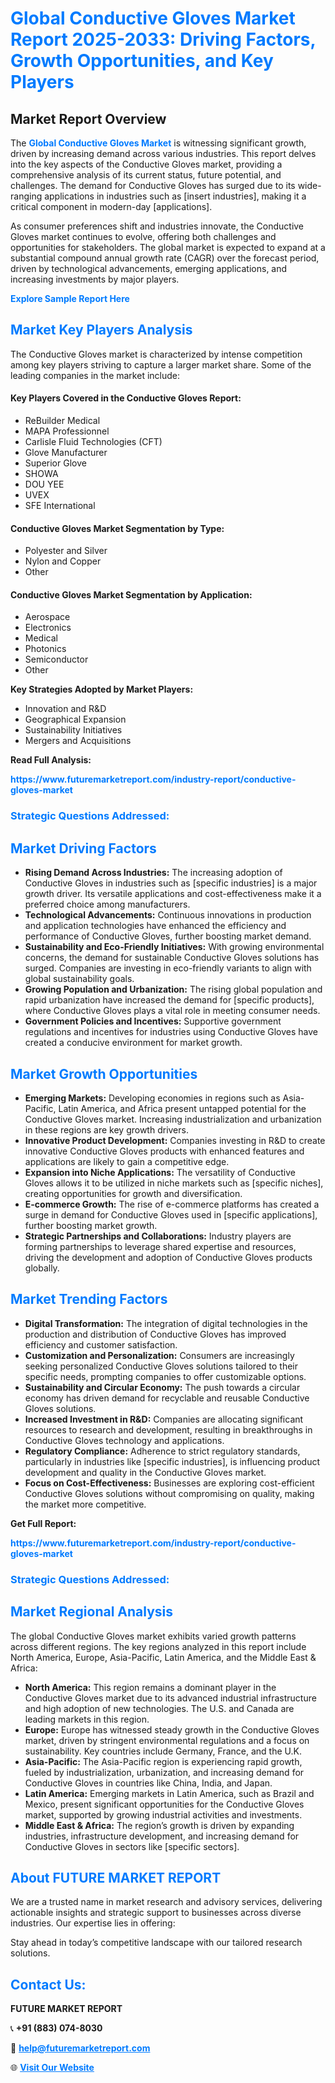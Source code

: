 <h1 style="color: #007BFF;">Global Conductive Gloves Market Report 2025-2033: Driving Factors, Growth Opportunities, and Key Players</h1>

<section id="overview">
<h2>Market Report Overview</h2>
<p>The <a href="https://www.futuremarketreport.com/industry-report/conductive-gloves-market" style="color: #007BFF; text-decoration: none;"><strong>Global Conductive Gloves Market</strong></a> is witnessing significant growth, driven by increasing demand across various industries. This report delves into the key aspects of the Conductive Gloves market, providing a comprehensive analysis of its current status, future potential, and challenges. The demand for Conductive Gloves has surged due to its wide-ranging applications in industries such as [insert industries], making it a critical component in modern-day [applications].</p>
<p>As consumer preferences shift and industries innovate, the Conductive Gloves market continues to evolve, offering both challenges and opportunities for stakeholders. The global market is expected to expand at a substantial compound annual growth rate (CAGR) over the forecast period, driven by technological advancements, emerging applications, and increasing investments by major players.</p>
</section>

<section id="overview">
<p><a href="https://www.futuremarketreport.com/request-sample/reportId=52193" style="color: #007BFF; text-decoration: none;"><strong>Explore Sample Report Here</strong></a></p>
</section>

<section id="key-players">
<h2 style="color: #007BFF;">Market Key Players Analysis</h2>
<p>The Conductive Gloves market is characterized by intense competition among key players striving to capture a larger market share. Some of the leading companies in the market include:</p>
<h4>Key Players Covered in the Conductive Gloves Report:</h4>
<ul><li>ReBuilder Medical</li><li>MAPA Professionnel</li><li>Carlisle Fluid Technologies (CFT)</li><li>Glove Manufacturer</li><li>Superior Glove</li><li>SHOWA</li><li>DOU YEE</li><li>UVEX</li><li>SFE International</li></ul>
<h4>Conductive Gloves Market Segmentation by Type:</h4>
<ul><li>Polyester and Silver</li><li>Nylon and Copper</li><li>Other</li></ul>

<h4>Conductive Gloves Market Segmentation by Application:</h4>
<ul><li>Aerospace</li><li>Electronics</li><li>Medical</li><li>Photonics</li><li>Semiconductor</li><li>Other</li></ul>
<p><strong>Key Strategies Adopted by Market Players:</strong></p>
<ul>
<li>Innovation and R&D</li>
<li>Geographical Expansion</li>
<li>Sustainability Initiatives</li>
<li>Mergers and Acquisitions</li>
</ul>
</section>

<section>
<p><strong>Read Full Analysis: </strong></p><a href="https://www.futuremarketreport.com/industry-report/conductive-gloves-market" style="color: #007BFF; text-decoration: none;"><strong>https://www.futuremarketreport.com/industry-report/conductive-gloves-market</strong></a>
<h3 style="color: #007BFF;">Strategic Questions Addressed:</h3>
</section>

<section id="driving-factors">
<h2 style="color: #007BFF;">Market Driving Factors</h2>
<ul>
<li><strong>Rising Demand Across Industries:</strong> The increasing adoption of Conductive Gloves in industries such as [specific industries] is a major growth driver. Its versatile applications and cost-effectiveness make it a preferred choice among manufacturers.</li>
<li><strong>Technological Advancements:</strong> Continuous innovations in production and application technologies have enhanced the efficiency and performance of Conductive Gloves, further boosting market demand.</li>
<li><strong>Sustainability and Eco-Friendly Initiatives:</strong> With growing environmental concerns, the demand for sustainable Conductive Gloves solutions has surged. Companies are investing in eco-friendly variants to align with global sustainability goals.</li>
<li><strong>Growing Population and Urbanization:</strong> The rising global population and rapid urbanization have increased the demand for [specific products], where Conductive Gloves plays a vital role in meeting consumer needs.</li>
<li><strong>Government Policies and Incentives:</strong> Supportive government regulations and incentives for industries using Conductive Gloves have created a conducive environment for market growth.</li>
</ul>
</section>

<section id="growth-opportunities">
<h2 style="color: #007BFF;">Market Growth Opportunities</h2>
<ul>
<li><strong>Emerging Markets:</strong> Developing economies in regions such as Asia-Pacific, Latin America, and Africa present untapped potential for the Conductive Gloves market. Increasing industrialization and urbanization in these regions are key growth drivers.</li>
<li><strong>Innovative Product Development:</strong> Companies investing in R&D to create innovative Conductive Gloves products with enhanced features and applications are likely to gain a competitive edge.</li>
<li><strong>Expansion into Niche Applications:</strong> The versatility of Conductive Gloves allows it to be utilized in niche markets such as [specific niches], creating opportunities for growth and diversification.</li>
<li><strong>E-commerce Growth:</strong> The rise of e-commerce platforms has created a surge in demand for Conductive Gloves used in [specific applications], further boosting market growth.</li>
<li><strong>Strategic Partnerships and Collaborations:</strong> Industry players are forming partnerships to leverage shared expertise and resources, driving the development and adoption of Conductive Gloves products globally.</li>
</ul>
</section>

<section id="trending-factors">
<h2 style="color: #007BFF;">Market Trending Factors</h2>
<ul>
<li><strong>Digital Transformation:</strong> The integration of digital technologies in the production and distribution of Conductive Gloves has improved efficiency and customer satisfaction.</li>
<li><strong>Customization and Personalization:</strong> Consumers are increasingly seeking personalized Conductive Gloves solutions tailored to their specific needs, prompting companies to offer customizable options.</li>
<li><strong>Sustainability and Circular Economy:</strong> The push towards a circular economy has driven demand for recyclable and reusable Conductive Gloves solutions.</li>
<li><strong>Increased Investment in R&D:</strong> Companies are allocating significant resources to research and development, resulting in breakthroughs in Conductive Gloves technology and applications.</li>
<li><strong>Regulatory Compliance:</strong> Adherence to strict regulatory standards, particularly in industries like [specific industries], is influencing product development and quality in the Conductive Gloves market.</li>
<li><strong>Focus on Cost-Effectiveness:</strong> Businesses are exploring cost-efficient Conductive Gloves solutions without compromising on quality, making the market more competitive.</li>
</ul>
</section>

<section>
<p><strong>Get Full Report: </strong></p><a href="https://www.futuremarketreport.com/industry-report/conductive-gloves-market" style="color: #007BFF; text-decoration: none;"><strong>https://www.futuremarketreport.com/industry-report/conductive-gloves-market</strong></a>
<h3 style="color: #007BFF;">Strategic Questions Addressed:</h3>
</section>


<section id="regional-analysis">
<h2 style="color: #007BFF;">Market Regional Analysis</h2>
<p>The global Conductive Gloves market exhibits varied growth patterns across different regions. The key regions analyzed in this report include North America, Europe, Asia-Pacific, Latin America, and the Middle East & Africa:</p>
<ul>
<li><strong>North America:</strong> This region remains a dominant player in the Conductive Gloves market due to its advanced industrial infrastructure and high adoption of new technologies. The U.S. and Canada are leading markets in this region.</li>
<li><strong>Europe:</strong> Europe has witnessed steady growth in the Conductive Gloves market, driven by stringent environmental regulations and a focus on sustainability. Key countries include Germany, France, and the U.K.</li>
<li><strong>Asia-Pacific:</strong> The Asia-Pacific region is experiencing rapid growth, fueled by industrialization, urbanization, and increasing demand for Conductive Gloves in countries like China, India, and Japan.</li>
<li><strong>Latin America:</strong> Emerging markets in Latin America, such as Brazil and Mexico, present significant opportunities for the Conductive Gloves market, supported by growing industrial activities and investments.</li>
<li><strong>Middle East & Africa:</strong> The region’s growth is driven by expanding industries, infrastructure development, and increasing demand for Conductive Gloves in sectors like [specific sectors].</li>
</ul>
</section>

<footer>
<h2 style="color: #007BFF;">About FUTURE MARKET REPORT</h2>
<p>We are a trusted name in market research and advisory services, delivering actionable insights and strategic support to businesses across diverse industries. Our expertise lies in offering:</p>

<p>Stay ahead in today’s competitive landscape with our tailored research solutions.</p>

<h2 style="color: #007BFF;">Contact Us:</h2>
<p><strong>FUTURE MARKET REPORT</strong></p>
<p>📞 <strong>+91 (883) 074-8030</strong></p>
<p>📧 <strong><a href="mailto:help@futuremarketreport.com" style="color: #007BFF;">help@futuremarketreport.com</a></strong></p>
<p>🌐 <strong><a href="https://www.futuremarketreport.com/" style="color: #007BFF;">Visit Our Website</a></strong></p>
</footer>